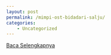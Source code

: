 ```yaml
---
layout: post
permalink: /mimpi-ost-bidadari-salju/
categories:
    - Uncategorized
---
```


[Baca Selengkapnya](/02)